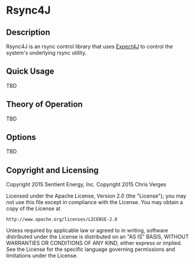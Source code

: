 # Rsync4J

## Description

Rsync4J is an rsync control library that uses [Expect4J] to control the
system's underlying rsync utility.

## Quick Usage

TBD

## Theory of Operation

TBD

## Options

TBD

## Copyright and Licensing

Copyright 2015 Sentient Energy, Inc.
Copyright 2015 Chris Verges

Licensed under the Apache License, Version 2.0 (the "License"); you may
not use this file except in compliance with the License.  You may obtain
a copy of the License at

    http://www.apache.org/licenses/LICENSE-2.0

Unless required by applicable law or agreed to in writing, software
distributed under the License is distributed on an "AS IS" BASIS,
WITHOUT WARRANTIES OR CONDITIONS OF ANY KIND, either express or implied.
See the License for the specific language governing permissions and
limitations under the License.

[Expect4J]: https://github.com/cverges/expect4j
